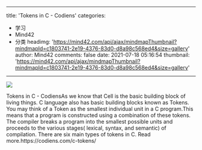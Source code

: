 
---
title: 'Tokens in C - Codiens'
categories: 
 - 学习
 - Mind42
 - 分类
headimg: 'https://mind42.com/api/ajax/mindmapThumbnail?mindmapId=c1803741-2e19-4376-83d0-d8a98c568ed4&size=gallery'
author: Mind42
comments: false
date: 2021-07-18 05:16:54
thumbnail: 'https://mind42.com/api/ajax/mindmapThumbnail?mindmapId=c1803741-2e19-4376-83d0-d8a98c568ed4&size=gallery'
---

<div>   
<img src="https://mind42.com/api/ajax/mindmapThumbnail?mindmapId=c1803741-2e19-4376-83d0-d8a98c568ed4&size=gallery" referrerpolicy="no-referrer"><p>
                    Tokens in C - CodiensAs we know that Cell is the basic building block of living things. C language also has basic building blocks known as Tokens. You may think of a Token as the smallest individual unit in a C program.This means that a program is constructed using a combination of these tokens. The compiler breaks a program into the smallest possible units and proceeds to the various stages( lexical, syntax, and semantic)  of compilation. There are six main types of tokens in C. Read more.https://codiens.com/c-tokens/                </p>  
</div>
            